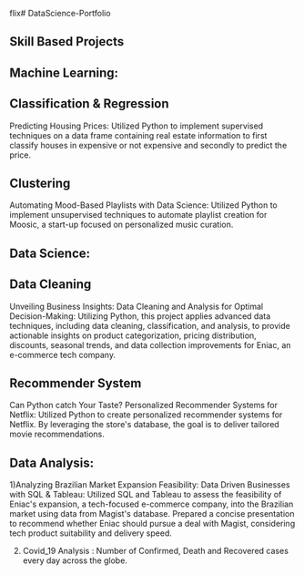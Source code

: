 flix# DataScience-Portfolio

## Skill Based Projects

## Machine Learning:
## Classification & Regression

Predicting Housing Prices: Utilized Python to implement supervised techniques on a data frame containing real estate information to first classify houses in expensive or not expensive and secondly to predict the price.
## Clustering
Automating Mood-Based Playlists with Data Science: Utilized Python to implement unsupervised techniques to automate playlist creation for Moosic, a start-up focused on personalized music curation.


## Data Science:

## Data Cleaning
Unveiling Business Insights: Data Cleaning and Analysis for Optimal Decision-Making: Utilizing Python, this project applies advanced data techniques, including data cleaning, classification, and analysis, to provide actionable insights on product categorization, pricing distribution, discounts, seasonal trends, and data collection improvements for Eniac, an e-commerce tech company.
## Recommender System
Can Python catch Your Taste? Personalized Recommender Systems for Netflix: Utilized Python to create personalized recommender systems for Netflix. By leveraging the store's database, the goal is to deliver tailored movie recommendations.


## Data Analysis:

1)Analyzing Brazilian Market Expansion Feasibility: Data Driven Businesses with SQL & Tableau: Utilized SQL and Tableau to assess the feasibility of Eniac's expansion, a tech-focused e-commerce company, into the Brazilian market using data from Magist's database. Prepared a concise presentation to recommend whether Eniac should pursue a deal with Magist, considering tech product suitability and delivery speed.

2) Covid_19 Analysis : Number of Confirmed, Death and Recovered cases every day across the globe.
